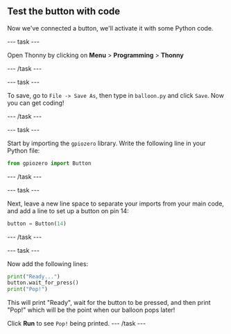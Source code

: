 ## Test the button with code

Now we've connected a button, we'll activate it with some Python code.

--- task ---

Open Thonny by clicking on **Menu** > **Programming** > **Thonny**

--- /task ---

--- task ---

To save, go to `File -> Save As`, then type in `balloon.py` and click `Save`. Now you can get coding!

--- /task ---

--- task ---

Start by importing the `gpiozero` library. Write the following line in your Python file:

```python
from gpiozero import Button
```

--- /task ---

--- task ---


Next, leave a new line space to separate your imports from your main code, and add a line to set up a button on pin 14:

```python
button = Button(14)
```

--- /task ---

--- task ---

Now add the following lines:

```python
print("Ready...")
button.wait_for_press()
print("Pop!")
```

This will print "Ready", wait for the button to be pressed, and then print "Pop!" which will be the point when our balloon pops later!

Click **Run** to see `Pop!` being printed.
--- /task ---


